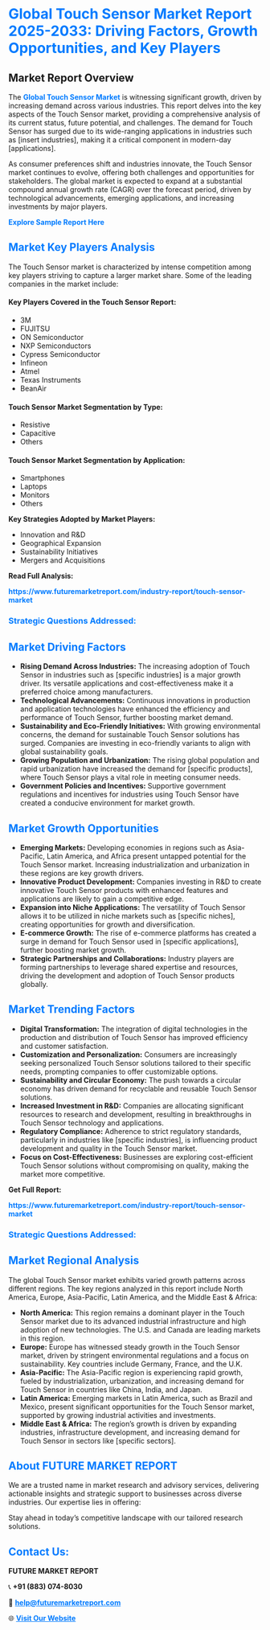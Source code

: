 <h1 style="color: #007BFF;">Global Touch Sensor Market Report 2025-2033: Driving Factors, Growth Opportunities, and Key Players</h1>

<section id="overview">
<h2>Market Report Overview</h2>
<p>The <a href="https://www.futuremarketreport.com/industry-report/touch-sensor-market" style="color: #007BFF; text-decoration: none;"><strong>Global Touch Sensor Market</strong></a> is witnessing significant growth, driven by increasing demand across various industries. This report delves into the key aspects of the Touch Sensor market, providing a comprehensive analysis of its current status, future potential, and challenges. The demand for Touch Sensor has surged due to its wide-ranging applications in industries such as [insert industries], making it a critical component in modern-day [applications].</p>
<p>As consumer preferences shift and industries innovate, the Touch Sensor market continues to evolve, offering both challenges and opportunities for stakeholders. The global market is expected to expand at a substantial compound annual growth rate (CAGR) over the forecast period, driven by technological advancements, emerging applications, and increasing investments by major players.</p>
</section>

<section id="overview">
<p><a href="https://www.futuremarketreport.com/request-sample/reportId=82359" style="color: #007BFF; text-decoration: none;"><strong>Explore Sample Report Here</strong></a></p>
</section>

<section id="key-players">
<h2 style="color: #007BFF;">Market Key Players Analysis</h2>
<p>The Touch Sensor market is characterized by intense competition among key players striving to capture a larger market share. Some of the leading companies in the market include:</p>
<h4>Key Players Covered in the Touch Sensor Report:</h4>
<ul><li>3M</li><li>FUJITSU</li><li>ON Semiconductor</li><li>NXP Semiconductors</li><li>Cypress Semiconductor</li><li>Infineon</li><li>Atmel</li><li>Texas Instruments</li><li>BeanAir</li></ul>
<h4>Touch Sensor Market Segmentation by Type:</h4>
<ul><li>Resistive</li><li>Capacitive</li><li>Others</li></ul>

<h4>Touch Sensor Market Segmentation by Application:</h4>
<ul><li>Smartphones</li><li>Laptops</li><li>Monitors</li><li>Others</li></ul>
<p><strong>Key Strategies Adopted by Market Players:</strong></p>
<ul>
<li>Innovation and R&D</li>
<li>Geographical Expansion</li>
<li>Sustainability Initiatives</li>
<li>Mergers and Acquisitions</li>
</ul>
</section>

<section>
<p><strong>Read Full Analysis: </strong></p><a href="https://www.futuremarketreport.com/industry-report/touch-sensor-market" style="color: #007BFF; text-decoration: none;"><strong>https://www.futuremarketreport.com/industry-report/touch-sensor-market</strong></a>
<h3 style="color: #007BFF;">Strategic Questions Addressed:</h3>
</section>

<section id="driving-factors">
<h2 style="color: #007BFF;">Market Driving Factors</h2>
<ul>
<li><strong>Rising Demand Across Industries:</strong> The increasing adoption of Touch Sensor in industries such as [specific industries] is a major growth driver. Its versatile applications and cost-effectiveness make it a preferred choice among manufacturers.</li>
<li><strong>Technological Advancements:</strong> Continuous innovations in production and application technologies have enhanced the efficiency and performance of Touch Sensor, further boosting market demand.</li>
<li><strong>Sustainability and Eco-Friendly Initiatives:</strong> With growing environmental concerns, the demand for sustainable Touch Sensor solutions has surged. Companies are investing in eco-friendly variants to align with global sustainability goals.</li>
<li><strong>Growing Population and Urbanization:</strong> The rising global population and rapid urbanization have increased the demand for [specific products], where Touch Sensor plays a vital role in meeting consumer needs.</li>
<li><strong>Government Policies and Incentives:</strong> Supportive government regulations and incentives for industries using Touch Sensor have created a conducive environment for market growth.</li>
</ul>
</section>

<section id="growth-opportunities">
<h2 style="color: #007BFF;">Market Growth Opportunities</h2>
<ul>
<li><strong>Emerging Markets:</strong> Developing economies in regions such as Asia-Pacific, Latin America, and Africa present untapped potential for the Touch Sensor market. Increasing industrialization and urbanization in these regions are key growth drivers.</li>
<li><strong>Innovative Product Development:</strong> Companies investing in R&D to create innovative Touch Sensor products with enhanced features and applications are likely to gain a competitive edge.</li>
<li><strong>Expansion into Niche Applications:</strong> The versatility of Touch Sensor allows it to be utilized in niche markets such as [specific niches], creating opportunities for growth and diversification.</li>
<li><strong>E-commerce Growth:</strong> The rise of e-commerce platforms has created a surge in demand for Touch Sensor used in [specific applications], further boosting market growth.</li>
<li><strong>Strategic Partnerships and Collaborations:</strong> Industry players are forming partnerships to leverage shared expertise and resources, driving the development and adoption of Touch Sensor products globally.</li>
</ul>
</section>

<section id="trending-factors">
<h2 style="color: #007BFF;">Market Trending Factors</h2>
<ul>
<li><strong>Digital Transformation:</strong> The integration of digital technologies in the production and distribution of Touch Sensor has improved efficiency and customer satisfaction.</li>
<li><strong>Customization and Personalization:</strong> Consumers are increasingly seeking personalized Touch Sensor solutions tailored to their specific needs, prompting companies to offer customizable options.</li>
<li><strong>Sustainability and Circular Economy:</strong> The push towards a circular economy has driven demand for recyclable and reusable Touch Sensor solutions.</li>
<li><strong>Increased Investment in R&D:</strong> Companies are allocating significant resources to research and development, resulting in breakthroughs in Touch Sensor technology and applications.</li>
<li><strong>Regulatory Compliance:</strong> Adherence to strict regulatory standards, particularly in industries like [specific industries], is influencing product development and quality in the Touch Sensor market.</li>
<li><strong>Focus on Cost-Effectiveness:</strong> Businesses are exploring cost-efficient Touch Sensor solutions without compromising on quality, making the market more competitive.</li>
</ul>
</section>

<section>
<p><strong>Get Full Report: </strong></p><a href="https://www.futuremarketreport.com/industry-report/touch-sensor-market" style="color: #007BFF; text-decoration: none;"><strong>https://www.futuremarketreport.com/industry-report/touch-sensor-market</strong></a>
<h3 style="color: #007BFF;">Strategic Questions Addressed:</h3>
</section>


<section id="regional-analysis">
<h2 style="color: #007BFF;">Market Regional Analysis</h2>
<p>The global Touch Sensor market exhibits varied growth patterns across different regions. The key regions analyzed in this report include North America, Europe, Asia-Pacific, Latin America, and the Middle East & Africa:</p>
<ul>
<li><strong>North America:</strong> This region remains a dominant player in the Touch Sensor market due to its advanced industrial infrastructure and high adoption of new technologies. The U.S. and Canada are leading markets in this region.</li>
<li><strong>Europe:</strong> Europe has witnessed steady growth in the Touch Sensor market, driven by stringent environmental regulations and a focus on sustainability. Key countries include Germany, France, and the U.K.</li>
<li><strong>Asia-Pacific:</strong> The Asia-Pacific region is experiencing rapid growth, fueled by industrialization, urbanization, and increasing demand for Touch Sensor in countries like China, India, and Japan.</li>
<li><strong>Latin America:</strong> Emerging markets in Latin America, such as Brazil and Mexico, present significant opportunities for the Touch Sensor market, supported by growing industrial activities and investments.</li>
<li><strong>Middle East & Africa:</strong> The region’s growth is driven by expanding industries, infrastructure development, and increasing demand for Touch Sensor in sectors like [specific sectors].</li>
</ul>
</section>

<footer>
<h2 style="color: #007BFF;">About FUTURE MARKET REPORT</h2>
<p>We are a trusted name in market research and advisory services, delivering actionable insights and strategic support to businesses across diverse industries. Our expertise lies in offering:</p>

<p>Stay ahead in today’s competitive landscape with our tailored research solutions.</p>

<h2 style="color: #007BFF;">Contact Us:</h2>
<p><strong>FUTURE MARKET REPORT</strong></p>
<p>📞 <strong>+91 (883) 074-8030</strong></p>
<p>📧 <strong><a href="mailto:help@futuremarketreport.com" style="color: #007BFF;">help@futuremarketreport.com</a></strong></p>
<p>🌐 <strong><a href="https://www.futuremarketreport.com/" style="color: #007BFF;">Visit Our Website</a></strong></p>
</footer>